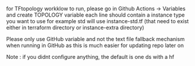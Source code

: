 for TFtopology workklow to run, please go in Github Actions -> Variables and create
TOPOLOGY variable
each line should contain a instance type you want to use
for example std will use instance-std.tf  (that need to exist either in terraform directory or instance-extra directory)

Please only use GitHub variable and not the text file fallback mechanism when running in GitHub as this is much easier for updating repo later on

Note : if you didnt configure anything, the default is one ds with a hf 




